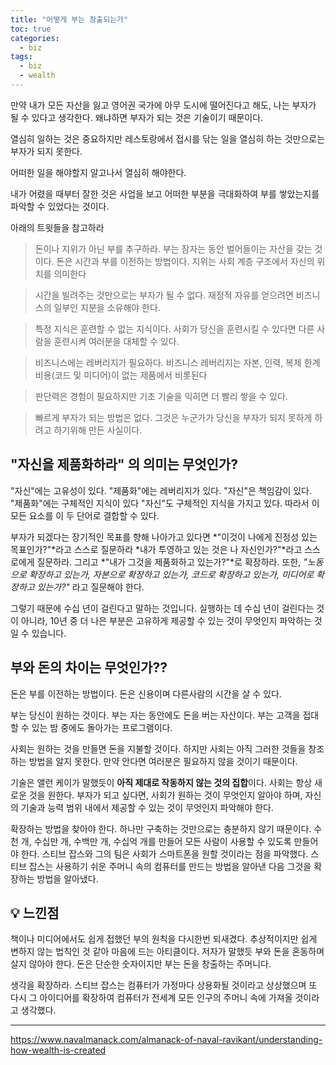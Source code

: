 ```yaml
---
title: "어떻게 부는 창출되는가"
toc: true
categories:
  - biz
tags:
  - biz
  - wealth
---
```


만약 내가 모든 자산을 잃고 영어권 국가에 아무 도시에 떨어진다고 해도, 나는 부자가 될 수 있다고 생각한다.
왜냐하면 부자가 되는 것은 기술이기 때문이다.

열심히 일하는 것은 중요하지만 레스토랑에서 접시를 닦는 일을 열심히 하는 것만으로는 부자가 되지 못한다.

어떠한 일을 해야할지 알고나서 열심히 해야한다.

내가 어렸을 때부터 잘한 것은 사업을 보고 어떠한 부분을 극대화하여 부를 쌓았는지를 파악할 수 있었다는 것이다.

아래의 트윗들을 참고하라

> 돈이나 지위가 아닌 부를 추구하라. 부는 잠자는 동안 벌어들이는 자산을 갖는 것이다.
> 돈은 시간과 부를 이전하는 방법이다.
> 지위는 사회 계층 구조에서 자신의 위치를 의미한다

> 시간을 빌려주는 것만으로는 부자가 될 수 없다.
> 재정적 자유를 얻으려면 비즈니스의 일부인 지분을 소유해야 한다.

> 특정 지식은 훈련할 수 없는 지식이다.
> 사회가 당신을 훈련시킬 수 있다면 다른 사람을 훈련시켜 여러분을 대체할 수 있다.

> 비즈니스에는 레버리지가 필요하다.
> 비즈니스 레버리지는 자본, 인력, 복제 한계 비용(코드 및 미디어)이 없는 제품에서 비롯된다

> 판단력은 경험이 필요하지만 기초 기술을 익히면 더 빨리 쌓을 수 있다.

> 빠르게 부자가 되는 방법은 없다. 그것은 누군가가 당신을 부자가 되지 못하게 하려고 하기위해 만든 사실이다.

## "자신을 제품화하라" 의 의미는 무엇인가?

"자신"에는 고유성이 있다.
"제품화"에는 레버리지가 있다.
"자신"은 책임감이 있다.
"제품화"에는 구체적인 지식이 있다
"자신"도 구체적인 지식을 가지고 있다.
따라서 이 모든 요소를 이 두 단어로 결합할 수 있다.

부자가 되겠다는 장기적인 목표를 향해 나아가고 있다면 *"이것이 나에게 진정성 있는 목표인가?"*라고 스스로 질문하라
*내가 투영하고 있는 것은 나 자신인가?"*라고 스스로에게 질문하라.
그리고 *"내가 그것을 제품화하고 있는가?"*로 확장하라.
또한, _"노동으로 확장하고 있는가, 자본으로 확장하고 있는가, 코드로 확장하고 있는가, 미디어로 확장하고 있는가?"_ 라고 질문해야 한다.

그렇기 때문에 수십 년이 걸린다고 말하는 것입니다. 실행하는 데 수십 년이 걸린다는 것이 아니라, 10년 중 더 나은 부분은 고유하게 제공할 수 있는 것이 무엇인지 파악하는 것일 수 있습니다.

## 부와 돈의 차이는 무엇인가??

돈은 부를 이전하는 방법이다.
돈은 신용이며 다른사람의 시간을 살 수 있다.

부는 당신이 원하는 것이다.
부는 자는 동안에도 돈을 버는 자산이다.
부는 고객을 접대할 수 있는 밤 중에도 돌아가는 프로그램이다.

사회는 원하는 것을 만들면 돈을 지불할 것이다.
하지만 사회는 아직 그러한 것들을 창조하는 방법을 알지 못한다. 만약 안다면 여러분은 필요하지 않을 것이기 때문이다.

기술은 앨런 케이가 말했듯이 **아직 제대로 작동하지 않는 것의 집합**이다.
사회는 항상 새로운 것을 원한다.
부자가 되고 싶다면, 사회가 원하는 것이 무엇인지 알아야 하며, 자신의 기술과 능력 범위 내에서 제공할 수 있는 것이 무엇인지 파악해야 한다.

확장하는 방법을 찾아야 한다.
하나만 구축하는 것만으로는 충분하지 않기 때문이다.
수천 개, 수십만 개, 수백만 개, 수십억 개를 만들어 모든 사람이 사용할 수 있도록 만들어야 한다.
스티브 잡스와 그의 팀은 사회가 스마트폰을 원할 것이라는 점을 파악했다.
스티브 잡스는 사용하기 쉬운 주머니 속의 컴퓨터를 만드는 방법을 알아낸 다음 그것을 확장하는 방법을 알아냈다.

## 💡 느낀점

책이나 미디어에서도 쉽게 접했던 부의 원칙을 다시한번 되새겼다.
추상적이지만 쉽게 변하지 않는 법칙인 것 같아 마음에 드는 아티클이다.
저자가 말했듯 부와 돈을 혼동하며 살지 않아야 한다. 돈은 단순한 숫자이지만 부는 돈을 창출하는 주머니다.

생각을 확장하라. 스티브 잡스는 컴퓨터가 가정마다 상용화될 것이라고 상상했으며 또 다시 그 아이디어를 확장하여 컴퓨터가 전세계 모든 인구의 주머니 속에 가져올 것이라고 생각했다.

---

<a href="https://www.navalmanack.com/almanack-of-naval-ravikant/understanding-how-wealth-is-created">https://www.navalmanack.com/almanack-of-naval-ravikant/understanding-how-wealth-is-created</a>
